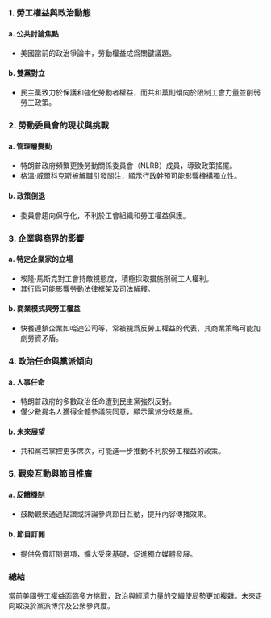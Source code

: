 ### 1. 勞工權益與政治動態

#### a. 公共討論焦點
- 美國當前的政治爭論中，勞動權益成爲關鍵議題。

#### b. 雙黨對立
- 民主黨致力於保護和強化勞動者權益，而共和黨則傾向於限制工會力量並削弱勞工政策。

### 2. 勞動委員會的現狀與挑戰

#### a. 管理層變動
- 特朗普政府頻繁更換勞動關係委員會（NLRB）成員，導致政策搖擺。
- 格溫·威爾科克斯被解職引發關注，顯示行政幹預可能影響機構獨立性。

#### b. 政策倒退
- 委員會趨向保守化，不利於工會組織和勞工權益保護。

### 3. 企業與商界的影響

#### a. 特定企業家的立場
- 埃隆·馬斯克對工會持敵視態度，積極採取措施削弱工人權利。
- 其行爲可能影響勞動法律框架及司法解釋。

#### b. 商業模式與勞工權益
- 快餐連鎖企業如哈迪公司等，常被視爲反勞工權益的代表，其商業策略可能加劇勞資矛盾。

### 4. 政治任命與黨派傾向

#### a. 人事任命
- 特朗普政府的多數政治任命遭到民主黨強烈反對。
- 僅少數提名人獲得全體參議院同意，顯示黨派分歧嚴重。

#### b. 未來展望
- 共和黨若掌控更多席次，可能進一步推動不利於勞工權益的政策。

### 5. 觀衆互動與節目推廣

#### a. 反饋機制
- 鼓勵觀衆通過點讚或評論參與節目互動，提升內容傳播效果。

#### b. 節目訂閱
- 提供免費訂閱選項，擴大受衆基礎，促進獨立媒體發展。

### 總結
當前美國勞工權益面臨多方挑戰，政治與經濟力量的交織使局勢更加複雜。未來走向取決於黨派博弈及公衆參與度。